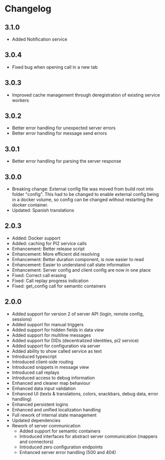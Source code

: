 # Changelog

## 3.1.0

* Added Notification service

## 3.0.4

* Fixed bug when opening call in a new tab

## 3.0.3

* Improved cache management through deregistration of existing service workers

## 3.0.2

* Better error handling for unexpected server errors
* Better error handling for message send errors

## 3.0.1

* Better error handling for parsing the server response

## 3.0.0

* Breaking change: External config file was moved from build root into folder "config". This had to be changed to enable external config being in a docker volume, so config can be changed without restarting the docker container.
* Updated: Spanish translations

## 2.0.3

* Added: Docker support
* Added: caching for PI2 service calls
* Enhancement: Better release script
* Enhancement: More efficient did resolving
* Enhancement: Better duration component, is now easier to read
* Enhancement: Easier to understand call state information
* Enhancement: Server config and client config are now in one place
* Fixed: Correct call erasing
* Fixed: Call replay progress indication
* Fixed: get_config call for semantic containers

## 2.0.0

* Added support for version 2 of server API (login, remote config, sessions)
* Added support for manual triggers
* Added support for hidden fields in data view
* Added support for multiline messages
* Added support for DIDs (decentralized identities, pi2 service)
* Added support for configuration via server
* Added ability to show called service as text
* Introduced typescript
* Introduced client-side routing
* Introduced snippets in message view
* Introduced call replays
* Introduced access to debug information
* Enhanced and cleaner map behaviour
* Enhanced data input validation
* Enhanced UI (texts & translations, colors, snackbars, debug data, error handling)
* Enhanced persistent logins
* Enhanced and unified localization handling
* Full rework of internal state management
* Updated dependencies
* Rework of server communication
  * Added support for semantic containers
  * Introduced interfaces for abstract server communication (mappers and connectors)
  * Introduced zero configuration endpoints
  * Enhanced server error handling (500 and 404)